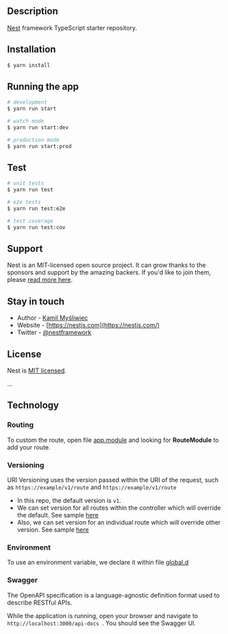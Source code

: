 ## Description

[Nest](https://github.com/nestjs/nest) framework TypeScript starter repository.

## Installation

```bash
$ yarn install
```

## Running the app

```bash
# development
$ yarn run start

# watch mode
$ yarn run start:dev

# production mode
$ yarn run start:prod
```

## Test

```bash
# unit tests
$ yarn run test

# e2e tests
$ yarn run test:e2e

# test coverage
$ yarn run test:cov
```

## Support

Nest is an MIT-licensed open source project. It can grow thanks to the sponsors and support by the amazing backers. If you'd like to join them, please [read more here](https://docs.nestjs.com/support).

## Stay in touch

- Author - [Kamil Myśliwiec](https://kamilmysliwiec.com)
- Website - [https://nestjs.com](https://nestjs.com/)
- Twitter - [@nestframework](https://twitter.com/nestframework)

## License

Nest is [MIT licensed](LICENSE).

... 
## Technology

### Routing
To custom the route, open file [app.module](./src/app.module.ts) and looking for **RouteModule** to add your route.

### Versioning
URI Versioning uses the version passed within the URI of the request, such as `https://example/v1/route` and `https://example/v1/route`
- In this repo, the default version is `v1`.
- We can set version for all routes within the controller which will override the default. See sample [here](./src/templates/templates.controller.ts)
- Also, we can set version for an individual route which will override other version. See sample [here](./src/templates/templates.controller.ts)
### Environment
To use an environment variable, we declare it within file [global.d](./typings/global.d.ts)
### Swagger
The OpenAPI specification is a language-agnostic definition format used to describe RESTful APIs.

While the application is running, open your browser and navigate to `http://localhost:3000/api-docs `. You should see the Swagger UI.

